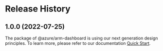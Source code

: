 # Release History
    
## 1.0.0 (2022-07-25)

The package of @azure/arm-dashboard is using our next generation design principles. To learn more, please refer to our documentation [Quick Start](https://aka.ms/js-track2-quickstart).
